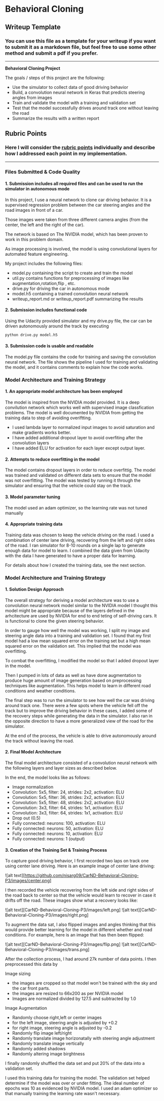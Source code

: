 # **Behavioral Cloning** 

## Writeup Template

### You can use this file as a template for your writeup if you want to submit it as a markdown file, but feel free to use some other method and submit a pdf if you prefer.

---

**Behavioral Cloning Project**

The goals / steps of this project are the following:
* Use the simulator to collect data of good driving behavior
* Build, a convolution neural network in Keras that predicts steering angles from images
* Train and validate the model with a training and validation set
* Test that the model successfully drives around track one without leaving the road
* Summarize the results with a written report


## Rubric Points
### Here I will consider the [rubric points](https://review.udacity.com/#!/rubrics/432/view) individually and describe how I addressed each point in my implementation.  

---
### Files Submitted & Code Quality

#### 1. Submission includes all required files and can be used to run the simulator in autonomous mode
In this project, I use a neural network to clone car driving behavior. It is a supervised regression problem between the car steering angles and the road images in front of a car.

Those images were taken from three different camera angles (from the center, the left and the right of the car).

The network is based on The NVIDIA model, which has been proven to work in this problem domain.

As image processing is involved, the model is using convolutional layers for automated feature engineering.

My project includes the following files:
* model.py containing the script to create and train the model
* util.py contains functions for preprocessing of images like augmentation,rotation,flip , etc.
* drive.py for driving the car in autonomous mode
* model.h5 containing a trained convolution neural network 
* writeup_report.md or writeup_report.pdf summarizing the results

#### 2. Submission includes functional code
Using the Udacity provided simulator and my drive.py file, the car can be driven autonomously around the track by executing 
```sh
python drive.py model.h5
```

#### 3. Submission code is usable and readable

The model.py file contains the code for training and saving the convolution neural network. The file shows the pipeline I used for training and validating the model, and it contains comments to explain how the code works.

### Model Architecture and Training Strategy

#### 1. An appropriate model architecture has been employed

The model is inspired from the NVIDIA model provided. It is a deep convilution network which works well with supervised image classfication problems. The model is well documented by NVIDIA from getting the training data to step of avoiding overiftting.
* I used lambda layer to normalized input images to avoid saturation and make gradients works better.
* I have added additional dropout layer to avoid overfiting after the convolution layers
* I have added ELU for activation for each layer except output layer.
 
#### 2. Attempts to reduce overfitting in the model

The model contains dropout layers in order to reduce overfittig.
The model was trained and validated on different data sets to ensure that the model was not overfitting. The model was tested by running it through the simulator and ensuring that the vehicle could stay on the track.

#### 3. Model parameter tuning

The model used an adam optimizer, so the learning rate was not tuned manually

#### 4. Appropriate training data

Training data was chosen to keep the vehicle driving on the road. I used a combination of center lane driving, recovering from the left and right sides of the road. I ran simulator for 8-10 rounds on a single lap to generate enough data for model to learn. I combined the data given from Udacity with the data I have generated to have a proper data for learning. 

For details about how I created the training data, see the next section. 

### Model Architecture and Training Strategy

#### 1. Solution Design Approach

The overall strategy for deriving a model architecture was to use a convolution neural network model similar to the NVIDIA model I thought this model might be appropriate because of the layers defined in the arhcitecture are used by NVIDIA for end to end teting of self-driving cars. It is functional to clone the given steering behavior.

In order to gauge how well the model was working, I split my image and steering angle data into a training and validation set. I found that my first model had a low mean squared error on the training set but a high mean squared error on the validation set. This implied that the model was overfitting. 

To combat the overfitting, I modified the model so that I added dropout layer in the model.

Then I pumped in lots of data as well as have done augmentation to produce huge amount of image generation based on preprocessing techniques like augmentation. This helps model to learn in different road conditions and weather conditions.

The final step was to run the simulator to see how well the car was driving around track one. There were a few spots where the vehicle fell off the track but to improve the driving behavior in these cases, I added some of the recovery steps while generating the data in the simulator. I also ran in the opposite direction to have a more generalized view of the road for the simulator.

At the end of the process, the vehicle is able to drive autonomously around the track without leaving the road.

#### 2. Final Model Architecture

The final model architecture consisted of a convolution neural network with the following layers and layer sizes as described below.

In the end, the model looks like as follows:

* Image normalization
* Convolution: 5x5, filter: 24, strides: 2x2, activation: ELU
* Convolution: 5x5, filter: 36, strides: 2x2, activation: ELU
* Convolution: 5x5, filter: 48, strides: 2x2, activation: ELU
* Convolution: 3x3, filter: 64, strides: 1x1, activation: ELU
* Convolution: 3x3, filter: 64, strides: 1x1, activation: ELU
* Drop out (0.5)
* Fully connected: neurons: 100, activation: ELU
* Fully connected: neurons: 50, activation: ELU
* Fully connected: neurons: 10, activation: ELU
* Fully connected: neurons: 1 (output)

#### 3. Creation of the Training Set & Training Process

To capture good driving behavior, I first recorded two laps on track one using center lane driving. Here is an example image of center lane driving:

![alt text][https://github.com/nisarg09/CarND-Behavioral-Cloning-P3/images/center.png]

I then recorded the vehicle recovering from the left side and right sides of the road back to center so that the vehicle would learn to recover in case it drifts off the road. These images show what a recovery looks like:

![alt text][CarND-Behavioral-Cloning-P3/images/left.png]
![alt text][CarND-Behavioral-Cloning-P3/images/right.png]

To augment the data sat, I also flipped images and angles thinking that this would provide better learning for the model in different whether and road conditions. For example, here is an image that has then been flipped:

![alt text][CarND-Behavioral-Cloning-P3/images/flip.png]
![alt text][CarND-Behavioral-Cloning-P3/images/trans.png]

After the collection process, I had around 27k number of data points. I then preprocessed this data by

Image sizing
* the images are cropped so that model won't be trained with the sky and the car front parts.
* the images are resized to 66x200 as per NVIDIA model
* Images are normalized divided by 127.5 and subtracted by 1.0

Image Augmentation
* Randomly choose right,left or center images
* for the left image, steering angle is adjusted by +0.2
* for right image, steering angle is adjusted by -0.2
* Randomly flip image left/right
* Randomly translate image horizonatally with steering angle adjustment
* Randomly translate image vertically
* Randomly added shadows
* Randomly altering image birghtness


I finally randomly shuffled the data set and put 20% of the data into a validation set. 

I used this training data for training the model. The validation set helped determine if the model was over or under fitting. The ideal number of epochs was 10 as evidenced by NVIDIA model. I used an adam optimizer so that manually training the learning rate wasn't necessary.
